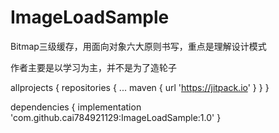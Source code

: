 # ImageLoadSample
Bitmap三级缓存，用面向对象六大原则书写，重点是理解设计模式

作者主要是以学习为主，并不是为了造轮子

allprojects {
    repositories {
      ...
        maven { url 'https://jitpack.io' }
    }
}

dependencies {
	        implementation 'com.github.cai784921129:ImageLoadSample:1.0'
	}


